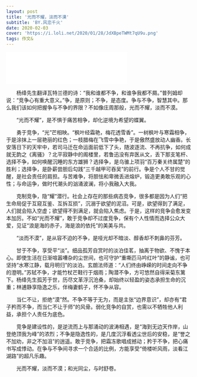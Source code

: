 ```yaml
---
layout: post
title: '光而不耀，淡而不漠'
subtitle: 'BY.风恋千火'
date: 2020-02-03
cover: 'https://i.loli.net/2020/01/28/JdXBpeTWMt7qU9u.png'
tags: 作文&
---
```


<iframe frameborder="no" border="0" marginwidth="0" marginheight="0" width=330 height=86 src="//music.163.com/outchain/player?type=2&id=1352002513&auto=1&height=66"></iframe>

　　杨绛先生翻译瓦特兰德的诗：“我和谁都不争，和谁争我都不屑。”普列姆却说：“竞争心有重大意义。”争，是原则；不争，是态度。争与不争，智慧其中。那么我们该如何把握争与不争的界限？不如像庄周那般，光而不耀，淡而不漠。

　　“光而不耀”，是不惧于痛苦相争，却化逆境为希望的蝶翼。

　　勇于竞争，“光”芒相映。“枫叶经霜艳，梅花透雪香”。一树枫叶与寒霜相争，于是涂抹上一层艳丽的红色；一枝腊梅在飞雪中争艳，于是傲然盛放动人幽香。长安落日下的天牢中，若司马迁在命运面前低下了头，随波逐流、不再抗争，如何成就无韵之《离骚》？北平寂静中的阁楼里，若鲁迅没有弃医从文，丢下那支笔杆、选择不争，如何唤醒沉睡的东方雄狮？选择争，是乌骓上项羽“百万秦关终属楚”的胜利；选择争，是卧薪尝胆后勾践“三千越甲可吞吴”的前行。争是个人不甘的觉醒，是社会责任的肩担。与苦难争，将胆怯和卑微丢进熔炉，锻造更勇敢乐观的心性；与命运争，做时代潮头的汹涌波澜，将小我融入大我。

　　克制竞争，隐“耀”潜行。社会上存在的那些病态竞争，很多都是因为人们“把生命局促于互窥互鉴、互拆互损”，沉溺于欲望的泥沼。可是，欲望得到了满足，人们就会陷入空虚；欲望得不到满足，就会陷入焦虑。于是，这样的竞争会愈发变本加厉。不如“光而不耀”，敢于竞争却不过度竞争，保有个人性情而选择公众大爱，见证“浪是海的赤子，海是浪的依托”的美美与共。

　　“淡而不漠”，是从容不迫的不争，是哑光却不暗淡、醇香却不刺鼻的芬芳。

　　甘于不争，享受平“淡”。细品孤芳自赏时的淡泊佳茗，抽离于物欲、不愧于本心。即使生活在日渐喧嚣嘈杂的尘世间，也可守护“重嘶匹马吟红叶”的静谧，也可坚持“水寒江静，载月明归”的淡泊。玄朗法师道：“人们终由峥嵘的时间走向不争的澄明。”苏轼不争，才能竹杖芒鞋行于烟雨；陶潜不争，方可悠然自得采菊东篱下。杨绛先生孤芳于世，历尽文革浮沉沧桑，却始终以轻盈的姿态承担生命的沉重；林逋静享隐逸之乐，伴梅妻鹤子，怀不争从容。

　　当仁不让，拒绝“漠”然。不争不等于无为，而是主张“边界意识”，却亦有“君子矜而不争，而当仁不让于师”的风骨。弱化竞争的自赏，也需以不牺牲他人利益，承担个人责任为底色。

　　竞争是建设性的，是逆流而上与那涌动的波涛相遇，是“海到无边天作岸，山登绝顶我为峰”的浓烈；不争是隐逸性的，是几度沉浮看透尘世后的安稳，是“誉之不加劝，非之不加沮”的逍遥。敢于竞争，把霜冻歌唱成撼动；矜于不争，把心痛书写成悸动。在争与不争间寻求一个合适的比例，方能享受“倚楼听风雨，淡看江湖路”的超凡乐趣。

　　光而不耀，淡而不漠；和光同尘，与时舒卷。
